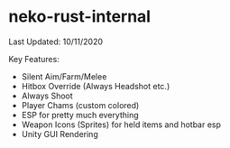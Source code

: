# neko-rust-internal

Last Updated: 10/11/2020

Key Features:
  - Silent Aim/Farm/Melee
  - Hitbox Override (Always Headshot etc.)
  - Always Shoot
  - Player Chams (custom colored)
  - ESP for pretty much everything
  - Weapon Icons (Sprites) for held items and hotbar esp
  - Unity GUI Rendering
